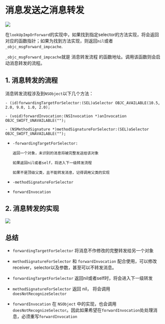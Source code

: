 # 消息发送之消息转发

![](https://gitee.com/existorlive/exist-or-live-pic/raw/master/%E6%B6%88%E6%81%AF%E8%BD%AC%E5%8F%91%E7%AE%80%E5%8D%95%E6%B5%81%E7%A8%8B.png)

在`lookUpImpOrForward`的实现中，如果找到指定selector的方法实现，将会返回对应的函数指针；如果为找到方法实现，则返回`nil`或者`_objc_msgForward_impcache`.

`_objc_msgForward_impcache`就是 消息转发流程 的函数地址。调用该函数则会启动消息转发的流程。

## 1. 消息转发的流程

消息转发流程涉及到`NSObject`以下几个方法：

```objc 
- (id)forwardingTargetForSelector:(SEL)aSelector OBJC_AVAILABLE(10.5, 2.0, 9.0, 1.0, 2.0);

- (void)forwardInvocation:(NSInvocation *)anInvocation OBJC_SWIFT_UNAVAILABLE("");

- (NSMethodSignature *)methodSignatureForSelector:(SEL)aSelector OBJC_SWIFT_UNAVAILABLE("");
```

- `-forwardingTargetForSelector:`
    
      返回一个对象，未识别的消息将被完整发送给该对象

      如果返回nil或者self，将进入下一级转发流程

      如果不是顶级父类，且不能转发消息，记得调用父类的实现

- `-methodSignatureForSelector`

- `forwardInvocation`


    
    



## 2. 消息转发的实现

![](https://gitee.com/existorlive/exist-or-live-pic/raw/master/%E6%B6%88%E6%81%AF%E5%8F%91%E9%80%81%E5%8F%8A%E6%B6%88%E6%81%AF%E8%BD%AC%E5%8F%91%E5%AE%8C%E6%95%B4%E6%B5%81%E7%A8%8B%20(1).png)

## 总结 

- `forwardingTargetForSelector` 将消息不作修改的完整转发给另一个对象

- `methodSignatureForSelector` 和 `forwardInvocation` 配合使用，可以修改receiver，selector以及参数，甚至可以不转发消息。

- `forwardingTargetForSelector` 返回nil或者self时，将会进入下一级转发

- `methodSignatureForSelector` 返回 nil， 将会调用 `doesNotRecognizeSelector`

- `forwardInvocation` 在 `NSObject` 中的实现，也会调用`doesNotRecognizeSelector`。因此如果希望在`forwardInvocation`处处理消息，必须重写`forwardInvocation`

